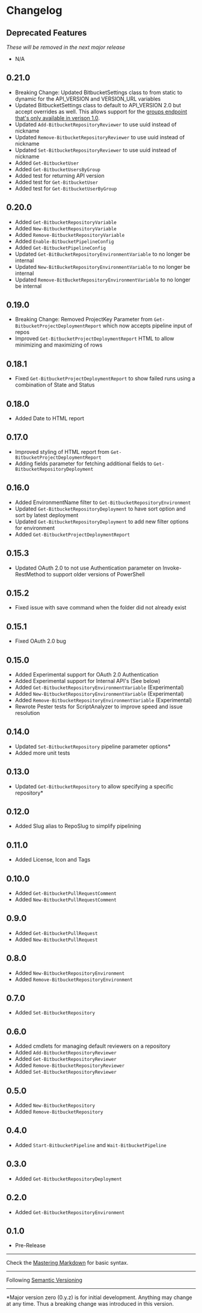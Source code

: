 # Changelog

## Deprecated Features
*These will be removed in the next major release*
- N/A

0.21.0
-----
- Breaking Change: Updated BitbucketSettings class to from static to dynamic for the API_VERSION and VERSION_URL variables
- Updated BitbucketSettings class to default to API_VERSION 2.0 but accept overrides as well. This allows support for the [groups endpoint that's only available in verison 1.0](https://confluence.atlassian.com/bitbucket/groups-endpoint-296093143.html).  
- Updated `Add-BitbucketRepositoryReviewer` to use uuid instead of nickname
- Updated `Remove-BitbucketRepositoryReviewer` to use uuid instead of nickname
- Updated `Set-BitbucketRepositoryReviewer` to use uuid instead of nickname
- Added  `Get-BitbucketUser`
- Added `Get-BitbucketUsersByGroup`
- Added test for returning API version
- Added test for `Get-BitbucketUser`
- Added test for `Get-BitbucketUserByGroup`

0.20.0
-----
 - Added `Get-BitbucketRepositoryVariable`
 - Added `New-BitbucketRepositoryVariable`
 - Added `Remove-BitbucketRepositoryVariable`
 - Added `Enable-BitbucketPipelineConfig`
 - Added `Get-BitbucketPipelineConfig`
 - Updated `Get-BitBucketRepositoryEnvironmentVariable` to no longer be internal
 - Updated `New-BitBucketRepositoryEnvironmentVariable` to no longer be internal
 - Updated `Remove-BitBucketRepositoryEnvironmentVariable` to no longer be internal

0.19.0
-----
- Breaking Change: Removed ProjectKey Parameter from `Get-BitbucketProjectDeploymentReport` which now accepts pipeline input of repos
- Improved `Get-BitbucketProjectDeploymentReport` HTML to allow minimizing and maximizing of rows

0.18.1
-----
- Fixed `Get-BitbucketProjectDeploymentReport` to show failed runs using a combination of State and Status

0.18.0
-----
- Added Date to HTML report

0.17.0
-----
- Improved styling of HTML report from `Get-BitbucketProjectDeploymentReport`
- Adding fields parameter for fetching additional fields to `Get-BitbucketRepositoryDeployment`

0.16.0
-----
- Added EnvironmentName filter to `Get-BitbucketRepositoryEnvironment`
- Updated `Get-BitbucketRepositoryDeployment` to have sort option and sort by latest deployment
- Updated `Get-BitbucketRepositoryDeployment` to add new filter options for environment
- Added `Get-BitbucketProjectDeploymentReport`

0.15.3
-----
- Updated OAuth 2.0 to not use Authentication parameter on Invoke-RestMethod to support older versions of PowerShell

0.15.2
-----
- Fixed issue with save command when the folder did not already exist

0.15.1
-----
- Fixed OAuth 2.0 bug

0.15.0
-----
- Added Experimental support for OAuth 2.0 Authentication
- Added Experimental support for Internal API's (See below)
- Added `Get-BitbucketRepositoryEnvironmentVariable` (Experimental)
- Added `New-BitbucketRepositoryEnvironmentVariable` (Experimental)
- Added `Remove-BitbucketRepositoryEnvironmentVariable` (Experimental)
- Rewrote Pester tests for ScriptAnalyzer to improve speed and issue resolution

0.14.0
-----
- Updated `Set-BitbucketRepository` pipeline parameter options*
- Added more unit tests

0.13.0
-----
- Updated `Get-BitbucketRepository` to allow specifying a specific repository*

0.12.0
-----
- Added Slug alias to RepoSlug to simplify pipelining

0.11.0
-----
- Added License, Icon and Tags

0.10.0
-----
- Added `Get-BitbucketPullRequestComment`
- Added `New-BitbucketPullRequestComment`

0.9.0
-----
- Added `Get-BitbucketPullRequest`
- Added `New-BitbucketPullRequest`

0.8.0
-----
- Added `New-BitbucketRepositoryEnvironment`
- Added `Remove-BitbucketRepositoryEnvironment`

0.7.0
-----
- Added `Set-BitbucketRepository`

0.6.0
-----
- Added cmdlets for managing default reviewers on a repository
- Added `Add-BitbucketRepositoryReviewer`
- Added `Get-BitbucketRepositoryReviewer`
- Added `Remove-BitbucketRepositoryReviewer`
- Added `Set-BitbucketRepositoryReviewer`

0.5.0
-----
- Added `New-BitbucketRepository`
- Added `Remove-BitbucketRepository`

0.4.0
-----
- Added `Start-BitbucketPipeline` and `Wait-BitbucketPipeline`

0.3.0
-----
- Added `Get-BitbucketRepositoryDeployment`

0.2.0
-----
- Added `Get-BitbucketRepositoryEnvironment`

0.1.0
-----
- Pre-Release

- - - - -
Check the [Mastering Markdown](https://guides.github.com/features/mastering-markdown/) for basic syntax.
- - - - -
Following [Semantic Versioning](https://semver.org/)
- - - - -
*Major version zero (0.y.z) is for initial development. Anything may change at any time.  Thus a breaking change was introduced in this version.